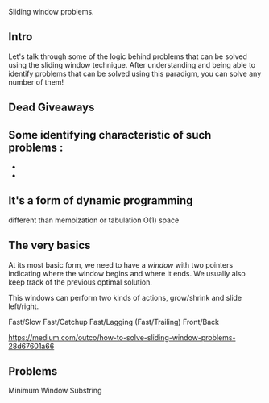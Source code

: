 Sliding window problems.

## Intro 

Let's talk through some of the logic behind problems that can be solved using the sliding window technique. After understanding and being able to identify problems that can be solved using this paradigm, you can solve any number of them!

## Dead Giveaways
Some identifying characteristic of such problems :
- 
- 
- 


## It's a form of dynamic programming
different than memoization or tabulation
O(1) space

## The very basics

At its most basic form, we need to have a *window* with two pointers indicating where the window begins and where it ends.
We usually also keep track of the previous optimal solution.

This windows can perform two kinds of actions, grow/shrink and slide left/right.

Fast/Slow
Fast/Catchup
Fast/Lagging (Fast/Trailing)
Front/Back



https://medium.com/outco/how-to-solve-sliding-window-problems-28d67601a66


## Problems

Minimum Window Substring
